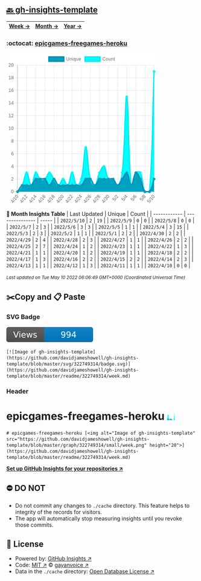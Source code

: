 ## [🔙 gh-insights-template](https://github.com/davidjameshowell/gh-insights-template)
| [**Week →**](https://github.com/davidjameshowell/gh-insights-template/blob/master/readme/322749314/week.md) | [**Month →**](https://github.com/davidjameshowell/gh-insights-template/blob/master/readme/322749314/month.md) | [**Year →**](https://github.com/davidjameshowell/gh-insights-template/blob/master/readme/322749314/year.md) |
 | ------------ | --------------- | ----- |

### :octocat: [epicgames-freegames-heroku](https://github.com/davidjameshowell/epicgames-freegames-heroku)
![Image of gh-insights-template](https://github.com/davidjameshowell/gh-insights-template/blob/master/graph/322749314/large/month.png)

**:calendar: Month Insights Table**
| Last Updated | Unique | Count |
 | ------------ | --------------- | ----- |
 | `2022/5/10` |  `2` | `19` |
 | `2022/5/9` |  `0` | `0` |
 | `2022/5/8` |  `0` | `0` |
 | `2022/5/7` |  `2` | `3` |
 | `2022/5/6` |  `3` | `3` |
 | `2022/5/5` |  `1` | `1` |
 | `2022/5/4` |  `3` | `15` |
 | `2022/5/3` |  `2` | `3` |
 | `2022/5/2` |  `1` | `1` |
 | `2022/5/1` |  `2` | `2` |
 | `2022/4/30` |  `2` | `2` |
 | `2022/4/29` |  `2` | `4` |
 | `2022/4/28` |  `2` | `3` |
 | `2022/4/27` |  `1` | `1` |
 | `2022/4/26` |  `2` | `2` |
 | `2022/4/25` |  `2` | `7` |
 | `2022/4/24` |  `1` | `2` |
 | `2022/4/23` |  `1` | `1` |
 | `2022/4/22` |  `1` | `3` |
 | `2022/4/21` |  `1` | `1` |
 | `2022/4/20` |  `1` | `2` |
 | `2022/4/19` |  `1` | `1` |
 | `2022/4/18` |  `2` | `2` |
 | `2022/4/17` |  `1` | `3` |
 | `2022/4/16` |  `2` | `2` |
 | `2022/4/15` |  `2` | `2` |
 | `2022/4/14` |  `2` | `3` |
 | `2022/4/13` |  `1` | `1` |
 | `2022/4/12` |  `1` | `3` |
 | `2022/4/11` |  `1` | `1` |
 | `2022/4/10` |  `0` | `0` |

<small><i>Last updated on Tue May 10 2022 06:06:49 GMT+0000 (Coordinated Universal Time)</i></small>

## ✂️Copy and 📋 Paste
### SVG Badge
[![Image of gh-insights-template](https://github.com/davidjameshowell/gh-insights-template/blob/master/svg/322749314/badge.svg)](https://github.com/davidjameshowell/gh-insights-template/blob/master/readme/322749314/week.md)
```readme
[![Image of gh-insights-template](https://github.com/davidjameshowell/gh-insights-template/blob/master/svg/322749314/badge.svg)](https://github.com/davidjameshowell/gh-insights-template/blob/master/readme/322749314/week.md)
```
### Header
# epicgames-freegames-heroku [<img alt="Image of gh-insights-template" src="https://github.com/davidjameshowell/gh-insights-template/blob/master/graph/322749314/small/week.png" height="20">](https://github.com/davidjameshowell/gh-insights-template/blob/master/readme/322749314/week.md)
```readme
# epicgames-freegames-heroku [<img alt="Image of gh-insights-template" src="https://github.com/davidjameshowell/gh-insights-template/blob/master/graph/322749314/small/week.png" height="20">](https://github.com/davidjameshowell/gh-insights-template/blob/master/readme/322749314/week.md)
```
[**Set up GitHub Insights for your repositories ↗️**](https://github.com/gayanvoice/github-insights)
## ⛔ DO NOT
- Do not commit any changes to `./cache` directory. This feature helps to integrity of the records for visitors.
- The app will automatically stop measuring insights until you revoke those commits.
## 📄 License
- Powered by: [GitHub Insights ↗️](https://github.com/gayanvoice/github-insights)
- Code: [MIT ↗️](./LICENSE) © [gayanvoice ↗️](https://github.com/gayanvoice)
- Data in the `./cache` directory: [Open Database License ↗️](https://opendatacommons.org/licenses/odbl/1-0/)